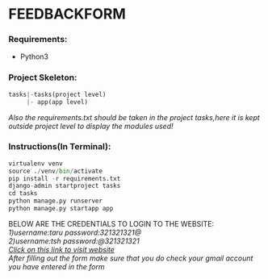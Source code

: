 # FEEDBACKFORM
### Requirements:
 - Python3  
### Project Skeleton:  
```python  
tasks|-tasks(project level)
     |- app(app level)
```  
<i>Also the requirements.txt should be taken in the project tasks,here it is kept outside project level to display the modules used!</i>
### Instructions(In Terminal):  
```python  
virtualenv venv  
source ./venv/bin/activate
pip install -r requirements.txt  
django-admin startproject tasks 
cd tasks  
python manage.py runserver  
python manage.py startapp app
```  
BELOW ARE THE CREDENTIALS TO LOGIN TO THE WEBSITE:  
<i>1)username:taru password:321321321@  
<i>2)username:tsh password:@321321321   </i>  
[Click on this link to visit website](https://tar9.pythonanywhere.com/)  
<i>After filling out the form make sure that you do check your gmail account you have entered in the form </i>

